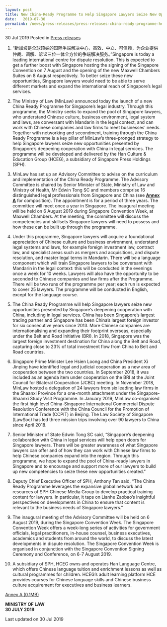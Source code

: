 ```yaml
---
layout: post
title: New China-Ready Programme to Help Singapore Lawyers Seize New Opportunities
date:   2019-07-30
permalink: /news/press-releases/press-releases-china-ready-programme-help-singapore-lawyers-seize-opportunities
---
```


30 Jul 2019 Posted in [Press releases](/news/press-releases)

1. “新加坡是全球顶尖的国际争端解决中心，高效、中立、可信赖，为企业提供仲裁、调解、诉讼三位一体全方位的争端解决服务。”Singapore is today a leading international centre for dispute resolution. This is expected to get a further boost with Singapore hosting the signing of the Singapore Convention on 7 August and the opening of the new Maxwell Chambers Suites on 8 August respectively. To better seize these new opportunities, Singapore lawyers would need to be able to serve different markets and expand the international reach of Singapore’s legal services.  
 


2. The Ministry of Law (MinLaw) announced today the launch of a new China Ready Programme for Singapore’s legal industry. Through this programme, the Ministry seeks to expand the pool of Singapore lawyers, who understand Chinese culture, business environment, legal system and laws, are conversant with Mandarin in the legal context, and can work with Chinese companies and law firms to meet businesses’ needs. Together with networking and secondment, training through the China Ready Programme is a key pillar of MinLaw’s three-pronged strategy to help Singapore lawyers seize new opportunities presented by Singapore’s deepening cooperation with China in legal services. The programme will be developed and delivered by the Han Culture & Education Group (HCEG), a subsidiary of Singapore Press Holdings (SPH).
 


3. MinLaw has set up an Advisory Committee to advise on the curriculum and implementation of the China Ready Programme. The Advisory Committee is chaired by Senior Minister of State, Ministry of Law and Ministry of Health, Mr Edwin Tong SC and members comprise 16 distinguished legal professionals from Singapore and China (see **<u>Annex A</u>** for composition). The appointment is for a period of three years. The committee will meet once a year in Singapore. The inaugural meeting will be held on 6 August 2019 during Singapore Convention Week, at Maxwell Chambers. At the meeting, the committee will discuss the competencies and skillsets Singapore lawyers will need to possess and how these can be built up through the programme.  
 


4. Under this programme, Singapore lawyers will acquire a foundational appreciation of Chinese culture and business environment, understand legal systems and laws, for example foreign investment law, contract law, and specialist areas such as mergers and acquisitions, and dispute resolution, and master legal terms in Mandarin. There will be a language component which will train Singapore lawyers to be conversant with Mandarin in the legal context: this will be conducted in the evenings once a week for 10 weeks. Lawyers will also have the opportunity to be seconded to Chinese companies and law firms after the Programme. There will be two runs of the programme per year; each run is expected to cover 25 lawyers. The programme will be conducted in English, except for the language course. 
 

5. The China Ready Programme will help Singapore lawyers seize new opportunities presented by Singapore’s deepening cooperation with China, including in legal services. China has been Singapore’s largest trading partner and Singapore has been China’s largest foreign investor for six consecutive years since 2013. More Chinese companies are internationalising and expanding their footprint overseas, especially under the Belt and Road Initiative (BRI). In 2018, Singapore was the largest foreign investment destination for China along the Belt and Road, capturing close to 23% of total investment flow from China to Belt and Road countries.

 

6. Singapore Prime Minister Lee Hsien Loong and China President Xi Jinping have identified legal and judicial cooperation as a new area of cooperation between the two countries. In September 2018, it was included as an agenda item under cooperation on the BRI at the Joint Council for Bilateral Cooperation (JCBC) meeting. In November 2018, MinLaw hosted a delegation of 24 lawyers from six leading law firms in the Shaanxi Province for a one-month attachment under the Singapore-Shaanxi Study Visit Programme. In January 2019, MinLaw co-organised the first high level China-Singapore International Commercial Dispute Resolution Conference with the China Council for the Promotion of International Trade (CCPIT) in Beijing. The Law Society of Singapore (LawSoc) has led three mission trips involving over 90 lawyers to China since April 2018.
 


7. Senior Minister of State Edwin Tong SC said, “Singapore’s deepening collaboration with China in legal services will help open doors for Singapore lawyers. There will be greater awareness of what Singapore lawyers can offer and of how they can work with Chinese law firms to help Chinese companies expand into the region. Through this programme, we hope to expand the pool of China-ready lawyers in Singapore and to encourage and support more of our lawyers to build up new competencies to seize these new opportunities created.”       

 

8. Deputy Chief Executive Officer of SPH, Anthony Tan said, “The China Ready Programme leverages the expansive global network and resources of SPH Chinese Media Group to develop practical training content for lawyers. In particular, it taps on Lianhe Zaobao’s insightful perspectives on developments in China to ensure that content is relevant to the business needs of Singapore lawyers.” 
 


9. The inaugural meeting of the Advisory Committee will be held on 6 August 2019, during the Singapore Convention Week. The Singapore Convention Week offers a week-long series of activities for government officials, legal practitioners, in-house counsel, business executives, academics and students from around the world, to discuss the latest developments in dispute resolution. The Singapore Convention Week is organised in conjunction with the Singapore Convention Signing Ceremony and Conference, on 6-7 August 2019.
 


10. A subsidiary of SPH, HCEG owns and operates Han Language Centre, which offers Chinese language tuition and enrichment lessons as well as cultural programmes for children. HCEG’s adult learning platform HCE provides courses for Chinese language skills and Chinese business culture acquirement for executives and business learners. 

[Annex A (0.1MB)](/files/news/press-releases/2019/07/AnnexAforChinaReady30July.pdf)

**MINISTRY OF LAW**    
**30 JULY 2019**

<p class="right-side-updated">Last updated on 30 Jul 2019</p> 
